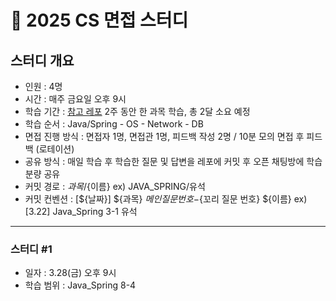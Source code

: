 # 🚀 2025 CS 면접 스터디

## 스터디 개요
- 인원 : 4명
- 시간 : 매주 금요일 오후 9시
- 학습 기간 : [참고 레포](https://github.com/VSFe/Tech-interview?tab=readme-ov-file) 2주 동안 한 과목 학습, 총 2달 소요 예정
- 학습 순서 : Java/Spring - OS - Network - DB
- 면접 진행 방식 : 면접자 1명, 면접관 1명, 피드백 작성 2명 / 10분 모의 면접 후 피드백 (로테이션)
- 공유 방식 : 매일 학습 후 학습한 질문 및 답변을 레포에 커밋 후 오픈 채팅방에 학습 분량 공유
- 커밋 경로 : ${과목}/${이름} ex) JAVA_SPRING/유석
- 커밋 컨벤션 : [${날짜}] ${과목} ${메인 질문 번호}-${꼬리 질문 번호} ${이름} ex) [3.22] Java_Spring 3-1 유석

-----

### 스터디 #1 
- 일자 : 3.28(금) 오후 9시
- 학습 범위 : Java_Spring 8-4
